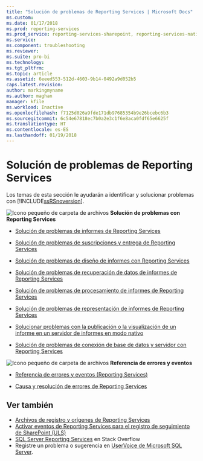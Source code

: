 ```yaml
---
title: "Solución de problemas de Reporting Services | Microsoft Docs"
ms.custom: 
ms.date: 01/17/2018
ms.prod: reporting-services
ms.prod_service: reporting-services-sharepoint, reporting-services-native
ms.service: 
ms.component: troubleshooting
ms.reviewer: 
ms.suite: pro-bi
ms.technology: 
ms.tgt_pltfrm: 
ms.topic: article
ms.assetid: 6eeed553-512d-4603-9b14-0492a9d052b5
caps.latest.revision: 
author: markingmyname
ms.author: maghan
manager: kfile
ms.workload: Inactive
ms.openlocfilehash: f7125d026a9fde171db97685354b9e26bcebc6b3
ms.sourcegitcommit: 6c54e67818ec7b0a2e3c1f6e8aca0fdf65e6625f
ms.translationtype: HT
ms.contentlocale: es-ES
ms.lasthandoff: 01/19/2018
---
```

# <a name="troubleshoot-reporting-services"></a>Solución de problemas de Reporting Services
  Los temas de esta sección le ayudarán a identificar y solucionar problemas con [!INCLUDE[ssRSnoversion](../../includes/ssrsnoversion-md.md)].  

![Icono pequeño de carpeta de archivos](../../reporting-services/troubleshooting/media/filefolder-small.png)   **Solución de problemas con Reporting Services**  
+ [Solución de problemas de informes de Reporting Services](../../reporting-services/troubleshooting/troubleshoot-reporting-services-report-issues.md)    
+  [Solución de problemas de suscripciones y entrega de Reporting Services](../../reporting-services/troubleshooting/troubleshoot-reporting-services-subscriptions-and-delivery.md)  

+  [Solución de problemas de diseño de informes con Reporting Services](../../reporting-services/troubleshooting/troubleshoot-report-design-issues-with-reporting-services.md)  

+  [Solución de problemas de recuperación de datos de informes de Reporting Services](../../reporting-services/troubleshooting/troubleshoot-data-retrieval-issues-with-reporting-services-reports.md)  

+  [Solución de problemas de procesamiento de informes de Reporting Services](../../reporting-services/troubleshooting/troubleshoot-processing-of-reporting-services-reports.md)  

+  [Solución de problemas de representación de informes de Reporting Services](../../reporting-services/troubleshooting/troubleshoot-reporting-services-report-rendering-issues.md)  

+  [Solucionar problemas con la publicación o la visualización de un informe en un servidor de informes en modo nativo](../../reporting-services/troubleshooting/troubleshoot-publishing-or-viewing-a-report-on-a-native-mode-report-server.md)  

+  [Solución de problemas de conexión de base de datos y servidor con Reporting Services](troubleshoot-server-and-database-connection-problems-with-reporting-services.md)  

 ![Icono pequeño de carpeta de archivos](../../reporting-services/troubleshooting/media/filefolder-small.png)   **Referencia de errores y eventos**  
 + [Referencia de errores y eventos &#40;Reporting Services&#41;](../../reporting-services/troubleshooting/errors-and-events-reference-reporting-services.md)  

+  [Causa y resolución de errores de Reporting Services](../../reporting-services/troubleshooting/cause-and-resolution-of-reporting-services-errors.md)  

## <a name="see-also"></a>Ver también  

-  [Archivos de registro y orígenes de Reporting Services](../../reporting-services/report-server/reporting-services-log-files-and-sources.md)   
-   [Activar eventos de Reporting Services para el registro de seguimiento de SharePoint &#40;ULS&#41;](../../reporting-services/report-server/turn-on-reporting-services-events-for-the-sharepoint-trace-log-uls.md)  
-  [SQL Server Reporting Services](https://stackoverflow.com/questions/tagged/reporting-services) en Stack Overflow  
-  Registre un problema o sugerencia en [UserVoice de Microsoft SQL Server](https://feedback.azure.com/forums/908035-sql-server).  


